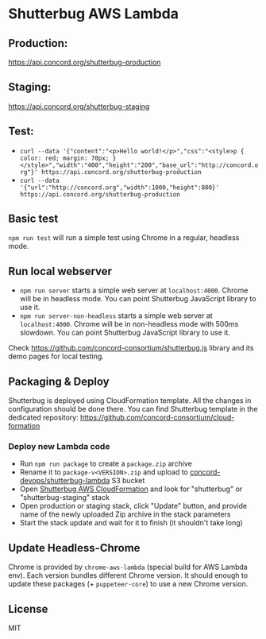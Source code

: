 # Shutterbug AWS Lambda

## Production:
https://api.concord.org/shutterbug-production

## Staging:
https://api.concord.org/shutterbug-staging

## Test:

- `curl --data '{"content":"<p>Hello world!</p>","css":"<style>p { color: red; margin: 70px; }</style>","width":"400","height":"200","base_url":"http://concord.org"}' https://api.concord.org/shutterbug-production`
- `curl --data '{"url":"http://concord.org","width":1000,"height":800}' https://api.concord.org/shutterbug-production`

## Basic test

`npm run test` will run a simple test using Chrome in a regular, headless mode.

## Run local webserver

- `npm run server` starts a simple web server at `localhost:4000`. Chrome will be in headless mode. You can point Shutterbug JavaScript library to use it.
- `npm run server-non-headless` starts a simple web server at `localhost:4000`. Chrome will be in non-headless mode with 500ms slowdown. You can point Shutterbug JavaScript library to use it.

Check https://github.com/concord-consortium/shutterbug.js library and its demo pages for local testing.

## Packaging & Deploy

Shutterbug is deployed using CloudFormation template. All the changes in configuration should be done there.
You can find Shutterbug template in the dedicated repository: https://github.com/concord-consortium/cloud-formation

### Deploy new Lambda code

- Run `npm run package` to create a `package.zip` archive
- Rename it to `package-v<VERSION>.zip` and upload to [concord-devops/shutterbug-lambda](https://s3.console.aws.amazon.com/s3/buckets/concord-devops?region=us-east-1&prefix=shutterbug-lambda/) S3 bucket
- Open [Shutterbug AWS CloudFormation](https://us-east-1.console.aws.amazon.com/cloudformation)
  and look for "shutterbug" or "shutterbug-staging" stack
- Open production or staging stack, click "Update" button, and provide name of the newly uploaded Zip archive in the stack parameters
- Start the stack update and wait for it to finish (it shouldn't take long)

## Update Headless-Chrome

Chrome is provided by `chrome-aws-lambda` (special build for AWS Lambda env).
Each version bundles different Chrome version. It should enough to update these packages (+ `puppeteer-core`) to
use a new Chrome version.

## License

MIT

